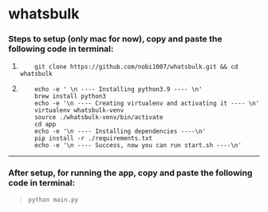 # whatsbulk

### Steps to setup (only mac for now), copy and paste the following code in terminal:
1. ``` 
       git clone https://github.com/nobi1007/whatsbulk.git && cd whatsbulk
   ```

2. ``` 
       echo -e ' \n ---- Installing python3.9 ---- \n'
       brew install python3
       echo -e '\n ---- Creating virtualenv and activating it ---- \n'
       virtualenv whatsbulk-venv 
       source ./whatsbulk-venv/bin/activate
       cd app
       echo -e '\n ---- Installing dependencies ----\n'
       pip install -r ./requirements.txt
       echo -e '\n ---- Success, now you can run start.sh ----\n'
    ```


---------------------

### After setup, for running the app, copy and paste the following code in terminal:
> `python main.py`
